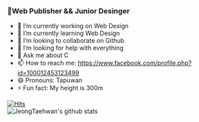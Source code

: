 ### 🎨Web Publisher && Junior Desinger

<!--
**JeongTaehwan/JeongTaehwan** is a ✨ _special_ ✨ repository because its `README.md` (this file) appears on your GitHub profile.

Here are some ideas to get you started:
-->

- 🔭 I’m currently working on Web Design
- 🌱 I’m currently learning Web Design
- 👯 I’m looking to collaborate on Github
- 🤔 I’m looking for help with everything
- 💬 Ask me about C
- 📫 How to reach me: <https://www.facebook.com/profile.php?id=100012453123499>
- 😄 Pronouns: Tapuwan
- ⚡ Fun fact: My height is 300m

[![Hits](https://hits.seeyoufarm.com/api/count/incr/badge.svg?url=https%3A%2F%2Fgithub.com%2FJeongTaehwan%2Fhit-counter&count_bg=%230F019C&title_bg=%23FFFFFF&icon=css3.svg&icon_color=%231C00C2&title=hits&edge_flat=false)](https://hits.seeyoufarm.com)  
![JeongTaehwan's github stats](https://github-readme-stats.vercel.app/api?username=JeongTaehwan&show_icons=true&theme=tokyonight)  
